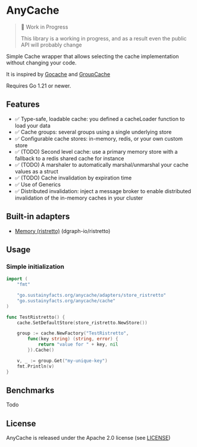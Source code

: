 # AnyCache 

> 🚧 Work in Progress
> 
> This library is a working in progress, and as a result even the public API will probably change

Simple Cache wrapper that allows selecting the cache implementation without changing your code.

It is inspired by [Gocache](https://github.com/eko/gocache) and [GroupCache](https://github.com/golang/groupcache)

Requires Go 1.21 or newer.

## Features

* ✅ Type-safe, loadable cache: you defined a cacheLoader function to load your data
* ✅ Cache groups: several groups using a single underlying store
* ✅ Configurable cache stores: in-memory, redis, or your own custom store
* ✅ (TODO) Second level cache: use a primary memory store with a fallback to a redis shared cache for instance 
* ✅ (TODO) A marshaler to automatically marshal/unmarshal your cache values as a struct 
* ✅ (TODO) Cache invalidation by expiration time
* ✅ Use of Generics
* ✅ Distributed invalidation: inject a message broker to enable distributed invalidation of the in-memory caches in your cluster


## Built-in adapters

* [Memory (ristretto)](https://github.com/dgraph-io/ristretto) (dgraph-io/ristretto)

## Usage

### Simple initialization

```go
import (
	"fmt"

	"go.sustainyfacts.org/anycache/adapters/store_ristretto"
	"go.sustainyfacts.org/anycache/cache"
)

func TestRistretto() {
	cache.SetDefaultStore(store_ristretto.NewStore())

	group := cache.NewFactory("TestRistretto",
		func(key string) (string, error) {
			return "value for " + key, nil
		}).Cache()

	v, _ := group.Get("my-unique-key")
	fmt.Println(v)
}
```


## Benchmarks

Todo

## License

AnyCache is released under the Apache 2.0 license (see [LICENSE](LICENSE))